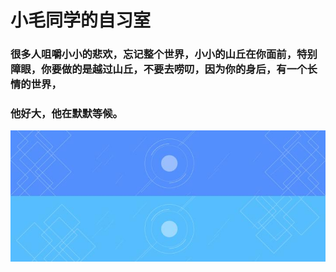 # 小毛同学的自习室
### 很多人咀嚼小小的悲欢，忘记整个世界，小小的山丘在你面前，特别障眼，你要做的是越过山丘，不要去唠叨，因为你的身后，有一个长情的世界，
### 他好大，他在默默等候。
![](media/bg.jpg)
